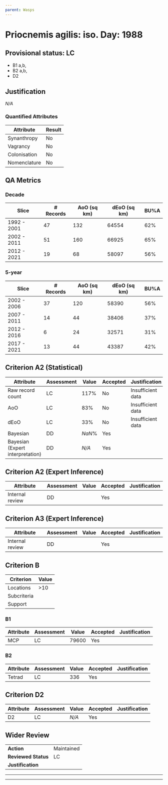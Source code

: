 ```yaml
---
parent: Wasps
---
```

# Priocnemis agilis: iso. Day: 1988
## Provisional status: LC
- B1 a,b, 
- B2 a,b, 
- D2

## Justification
*N/A*
### Quantified Attributes
|Attribute|Result|
|---|---|
|Synanthropy|No|
|Vagrancy|No|
|Colonisation|No|
|Nomenclature|No|
## QA Metrics
### Decade
| Slice | # Records | AoO (sq km) | dEoO (sq km) |BU%A |
|---|---|---|---|---|
|1992 - 2001|47|132|64554|62%|
|2002 - 2011|51|160|66925|65%|
|2012 - 2021|19|68|58097|56%|
### 5-year
| Slice | # Records | AoO (sq km) | dEoO (sq km) |BU%A |
|---|---|---|---|---|
|2002 - 2006|37|120|58390|56%|
|2007 - 2011|14|44|38406|37%|
|2012 - 2016|6|24|32571|31%|
|2017 - 2021|13|44|43387|42%|
## Criterion A2 (Statistical)
|Attribute|Assessment|Value|Accepted|Justification
|---|---|---|---|---|
|Raw record count|LC|117%|No|Insufficient data|
|AoO|LC|83%|No|Insufficient data|
|dEoO|LC|33%|No|Insufficient data|
|Bayesian|DD|*NaN*%|Yes||
|Bayesian (Expert interpretation)|DD|*N/A*|Yes||
## Criterion A2 (Expert Inference)
|Attribute|Assessment|Value|Accepted|Justification
|---|---|---|---|---|
|Internal review|DD||Yes||
## Criterion A3 (Expert Inference)
|Attribute|Assessment|Value|Accepted|Justification
|---|---|---|---|---|
|Internal review|DD||Yes||
## Criterion B
|Criterion| Value|
|---|---|
|Locations|>10|
|Subcriteria||
|Support||
### B1
|Attribute|Assessment|Value|Accepted|Justification
|---|---|---|---|---|
|MCP|LC|79600|Yes||
### B2
|Attribute|Assessment|Value|Accepted|Justification
|---|---|---|---|---|
|Tetrad|LC|336|Yes||
## Criterion D2
|Attribute|Assessment|Value|Accepted|Justification
|---|---|---|---|---|
|D2|LC|*N/A*|Yes||
## Wider Review
|  |  |
|---|---|
|**Action**|Maintained|
|**Reviewed Status**|LC|
|**Justification**||
---
 ---
 <br><br>
 
